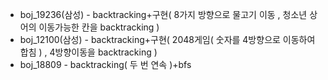  * boj_19236(삼성) - backtracking+구현( 8가지 방향으로 물고기 이동 , 청소년 상어의 이동가능한 칸을 backtracking )
 * boj_12100(삼성) - backtracking+구현( 2048게임( 숫자를 4방향으로 이동하여 합침 ) , 4방향이동을 backtracking )
 * boj_18809 - backtracking( 두 번 연속 )+bfs 

